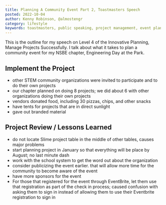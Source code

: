 ```yaml
---
title: Planning A Community Event Part 2, Toastmasters Speech
posted: 2022-10-04
author: Kenny Robinson, @almostengr
category: lifestyle
keywords: toastmasters, public speaking, project management, event planning
---
```


This is the outline for my speech on Level 4 of the Innovative Planning, Manage 
Projects Successfully. I talk about what it takes to plan a community event for
my NSBE chapter, Engineering Day at the Park.

## Implement the Project

* other STEM community organizations were invited to participate and to do their own projects
* our chapter planned on doing 8 projects; we did about 6 with other organizations doing their own projects
* vendors donated food, including 30 pizzas, chips, and other snacks
* have tents for projects that are in direct sunlight
* gave out branded material

## Project Review / Lessons Learned

* do not locate Slime project table in the middle of other tables, causes major problems
* start planning project in January so that everything will be place by August; no last minute dash
* work with the school system to get the word out about the organization
* consider publicizing the event earlier. that will allow more time for the community to become aware of the event
* have more sponsors for the event
* For those that registered for the event through EventBrite, let them use that registration as part of the check in process; caused confusion with asking them to sign in instead of allowing them to use their Eventbrite registration to sign in
